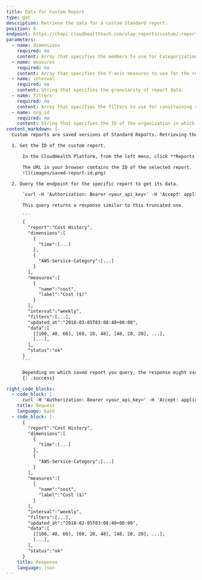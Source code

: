 ```yaml
---
title: Data for Custom Report
type: get
description: Retrieve the data for a custom Standard report.
position: 8
endpoint: https://chapi.cloudhealthtech.com/olap_reports/custom/:report-id
parameters:
  - name: dimensions
    required: no
    content: Array that specifies the members to use for Categorization and the X-Axis.
  - name: measures
    required: no
    content: Array that specifies the Y-axis measures to use for the report.
  - name: interval
    required: no
    content: String that specifies the granularity of report data.
  - name: filters
    required: no
    content: Array that specifies the filters to use for constraining report data.
  - name: org_id
    required: no
    content: String that specifies the ID of the organization in which this query should run. See [How to Get Organization ID](#organization_how-to-get-organization-id). If not specified, this parameter assumes the ID of your default organization.
content_markdown: |-
  Custom reports are saved versions of Standard Reports. Retrieving the data for a specific saved report involves the following steps.

  1. Get the ID of the custom report.

      In the CloudHealth Platform, from the left menu, click **Reports > Saved Reports**. Click the **View Report** icon next to the report you want to retrieve.

      The URL in your browser contains the ID of the selected report.
      ![](images/saved-report-id.png)

  2. Query the endpoint for the specific report to get its data.

      `curl -H 'Authorization: Bearer <your_api_key>' -H 'Accept: application/json' 'https://chapi.cloudhealthtech.com/olap_reports/custom/<Report-ID>'`

      This query returns a response similar to this truncated one.

      ```
      {
        "report":"Cost History",
        "dimensions":[
          {
            "time":[...]
          },
          {
            "AWS-Service-Category":[...]
          }
        ],
        "measures":[
          {
            "name":"cost",
            "label":"Cost ($)"
          }
        ],
        "interval":"weekly",
        "filters":[...],
        "updated_at":"2018-02-05T03:08:40+00:00",
        "data":[
          [[100, 40, 60], [60, 20, 40], [40, 20, 20], ...],
          [...],
        ],
        "status":"ok"
      }
      ```

      Depending on which saved report you query, the response might vary in structure. However, all responses have common elements. See [Understand Report Data Format](#reporting_understand-report-data-format).
      {: .success}

right_code_blocks:
  - code_block: |-
      curl -H 'Authorization: Bearer <your_api_key>' -H 'Accept: application/json' 'https://chapi.cloudhealthtech.com/olap_reports/custom/<Report-ID>'
    title: Request
    language: bash
  - code_block: |-
      {
        "report":"Cost History",
        "dimensions":[
          {
            "time":[...]
          },
          {
            "AWS-Service-Category":[...]
          }
        ],
        "measures":[
          {
            "name":"cost",
            "label":"Cost ($)"
          }
        ],
        "interval":"weekly",
        "filters":[...],
        "updated_at":"2018-02-05T03:08:40+00:00",
        "data":[
          [[100, 40, 60], [60, 20, 40], [40, 20, 20], ...],
          [...],
        ],
        "status":"ok"
      }
    title: Response
    language: json
---
```

